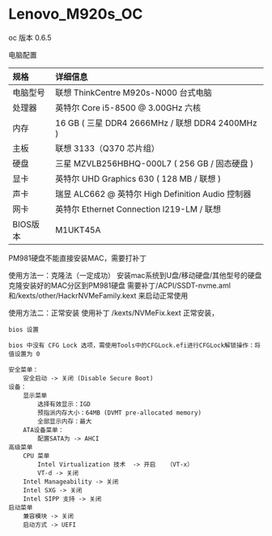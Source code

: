 # Lenovo_M920s_OC

oc 版本 0.6.5

电脑配置

| 规格     | 详细信息                                          |
| :------- | :------------------------------------------------ |
| 电脑型号 | 联想 ThinkCentre M920s-N000 台式电脑              |
| 处理器   | 英特尔 Core i5-8500 @ 3.00GHz 六核                |
| 内存     | 16 GB ( 三星 DDR4 2666MHz / 联想 DDR4 2400MHz )   |
| 主板     | 联想 3133（Q370 芯片组）                          |
| 硬盘     | 三星 MZVLB256HBHQ-000L7 ( 256 GB / 固态硬盘 )     |
| 显卡     | 英特尔 UHD Graphics 630 ( 128 MB / 联想 )         |
| 声卡     | 瑞昱 ALC662 @ 英特尔 High Definition Audio 控制器 |
| 网卡     | 英特尔 Ethernet Connection I219-LM / 联想         |
| BIOS版本 | M1UKT45A                                          |


PM981硬盘不能直接安装MAC，需要打补丁

使用方法一：克隆法（一定成功）
安装mac系统到U盘/移动硬盘/其他型号的硬盘
克隆安装好的MAC分区到PM981硬盘
需要补丁/ACPI/SSDT-nvme.aml和/kexts/other/HackrNVMeFamily.kext 来启动正常使用

使用方法二：正常安装
使用补丁 /kexts/NVMeFix.kext 正常安装，

```
bios 设置

bios 中没有 CFG Lock 选项，需使用Tools中的CFGLock.efi进行CFGLock解锁操作：将值设置为 0

安全菜单：
    安全启动 -> 关闭 (Disable Secure Boot)
设备：
    显示菜单
        选择有效显示：IGD
        预指派内存大小：64MB (DVMT pre-allocated memory)
        全部显示内存：最大
    ATA设备菜单：
        配置SATA为 -> AHCI
高级菜单
    CPU 菜单
        Intel Virtualization 技术  -> 开启   （VT-x）
        VT-d -> 关闭
    Intel Manageability -> 关闭
    Intel SXG -> 关闭
    Intel SIPP 支持 -> 关闭
启动菜单
    兼容模块 -> 关闭
    启动方式 -> UEFI
```
